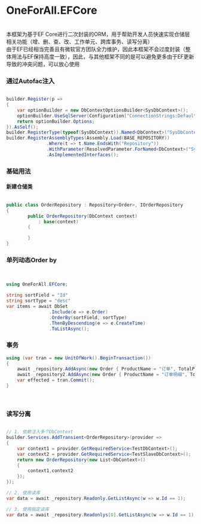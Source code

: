 ﻿# OneForAll.EFCore

<br>
本框架为基于EF Core进行二次封装的ORM，用于帮助开发人员快速实现仓储层相关功能（增、删、查、改、工作单元、跨库事务、读写分离）
<br>
由于EF已经相当完善且有微软官方团队全力维护，因此本框架不会过度封装（整体用法与EF保持高度一致），因此，与其他框架不同的是可以避免更多由于EF更新导致的冲突问题，可以放心使用

### 通过Autofac注入

```C#

builder.Register(p =>
{
    var optionBuilder = new DbContextOptionsBuilder<SysDbContext>();
    optionBuilder.UseSqlServer(Configuration["ConnectionStrings:Default"]);
    return optionBuilder.Options;
}).AsSelf();
builder.RegisterType(typeof(SysDbContext)).Named<DbContext>("SysDbContext");
builder.RegisterAssemblyTypes(Assembly.Load(BASE_REPOSITORY))
               .Where(t => t.Name.EndsWith("Repository"))
               .WithParameter(ResolvedParameter.ForNamed<DbContext>("SysDbContext"))
               .AsImplementedInterfaces();

```

### 基础用法

#### 新建仓储类

```C#

public class OrderRepository : Repository<Order>, IOrderRepository
{
        public OrderRepository(DbContext context)
            : base(context)
        {

        }
}

```

### 单列动态Order by

<br>

```C#
using OneForAll.EFCore;

string sortField = "Id"
string sortType = "desc"
var items = await DbSet
                .Include(e => e.Order)
                .OrderBy(sortField, sortType)
                .ThenByDescending(e => e.CreateTime)
                .ToListAsync();
```

### 事务
```C#
using (var tran = new UnitOfWork().BeginTransaction())
{
    await _repository.AddAsync(new Order { ProductName = "订单", TotalPrice = 0.01m, CreateTime = DateTime.Now }, tran);
    await _repository2.AddAsync(new Order { ProductName = "订单明细", TotalPrice = 0.01m, CreateTime = DateTime.Now }, tran);
    var effected = tran.Commit();
}
```
<br>


### 读写分离

```C#

// 1. 依赖注入多个DbContext
builder.Services.AddTransient<OrderRepository>(provider =>
{
    var context1 = provider.GetRequiredService<TestDbContext>();
    var context2 = provider.GetRequiredService<TestSlaveDbContext>();
    return new OrderRepository(new List<DbContext>()
    {
        context1,context2
    });
});

// 2. 使用读库
var data = await _repository.Readonly.GetListAsync(w => w.Id == 1);

// 3. 使用指定读库
var data = await _repository.Readonlys[0].GetListAsync(w => w.Id == 1);

```